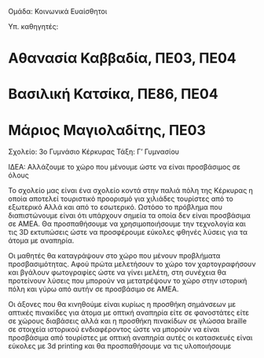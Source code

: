 Ομάδα: Κοινωνικά Ευαίσθητοι

Υπ. καθηγητές: 

# Αθανασία Καββαδία, ΠΕ03, ΠΕ04
# Βασιλική Κατσίκα, ΠΕ86, ΠΕ04
# Μάριος Μαγιολαδίτης, ΠΕ03

Σχολείο: 3ο Γυμνάσιο Κέρκυρας
Τάξη: Γ’ Γυμνασίου

ΙΔΕΑ: Αλλάζουμε το χώρο που μένουμε ώστε να είναι προσβάσιμος σε όλους

Το σχολείο μας είναι ένα σχολείο κοντά στην παλιά πόλη της Κέρκυρας η οποία αποτελεί τουριστικό προορισμό για χιλιάδες τουρίστες από το εξωτερικό Αλλά και από το εσωτερικό. Ωστόσο το πρόβλημα που διαπιστώνουμε είναι ότι υπάρχουν σημεία τα οποία δεν είναι προσβάσιμα σε ΑΜΕΑ. Θα προσπαθήσουμε να χρησιμοποιήσουμε την τεχνολογία και τις 3D εκτυπώσεις ώστε να προσφέρουμε εύκολες φθηνές λύσεις για τα άτομα με αναπηρία.

Οι μαθητές θα καταγράψουν στο χώρο που μένουν προβλήματα προσβασιμότητας. Αφού πρώτα μελετήσουν το χώρο τον χαρτογραφήσουν και βγάλουν φωτογραφίες ώστε να γίνει μελέτη, στη συνέχεια θα προτείνουν λύσεις που μπορούν να μετατρέψουν το χώρο στην ιστορική πόλη και γύρω από αυτήν σε προσβάσιμο σε ΑΜΕΑ.

Οι άξονες που θα κινηθούμε είναι κυρίως η προσθήκη σημάνσεων με απτικές πινακίδες για άτομα με οπτική αναπηρία είτε σε φανοστάτες είτε σε χώρους διαβάσεις αλλά και η προσθήκη πινακίδων σε γλώσσα braille σε στοιχεία ιστορικού ενδιαφέροντος ώστε να μπορούν να είναι προσβάσιμα από τουρίστες με οπτική αναπηρία αυτές οι κατασκευές είναι εύκολες με 3d printing και θα προσπαθήσουμε να τις υλοποιήσουμε
